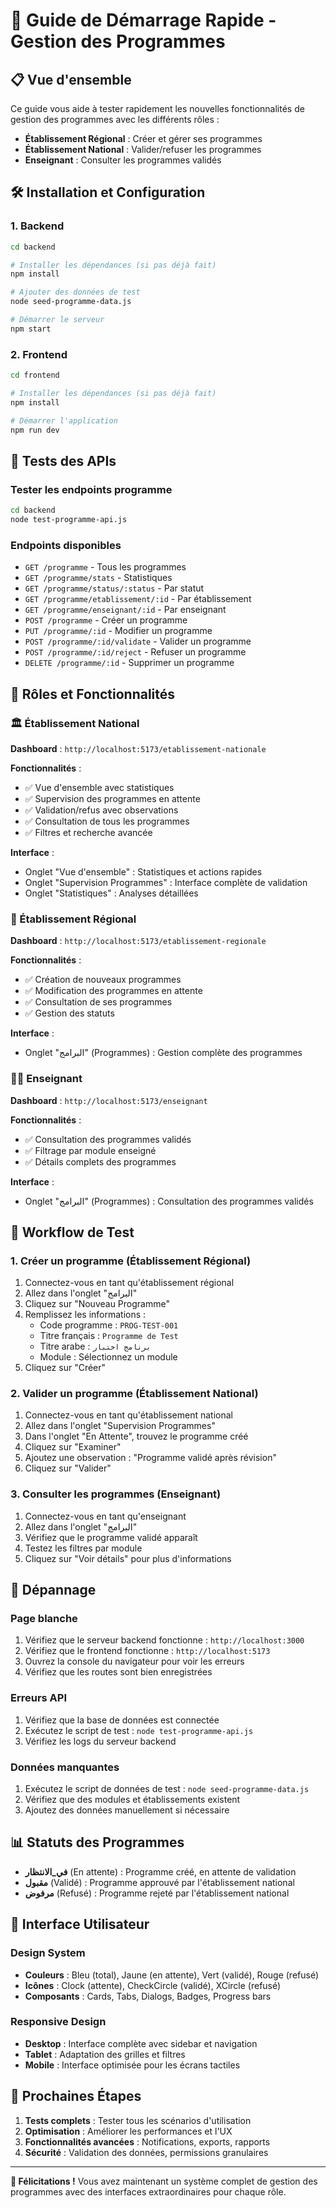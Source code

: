 # 🚀 Guide de Démarrage Rapide - Gestion des Programmes

## 📋 Vue d'ensemble

Ce guide vous aide à tester rapidement les nouvelles fonctionnalités de gestion des programmes avec les différents rôles :

- **Établissement Régional** : Créer et gérer ses programmes
- **Établissement National** : Valider/refuser les programmes
- **Enseignant** : Consulter les programmes validés

## 🛠️ Installation et Configuration

### 1. Backend

```bash
cd backend

# Installer les dépendances (si pas déjà fait)
npm install

# Ajouter des données de test
node seed-programme-data.js

# Démarrer le serveur
npm start
```

### 2. Frontend

```bash
cd frontend

# Installer les dépendances (si pas déjà fait)
npm install

# Démarrer l'application
npm run dev
```

## 🧪 Tests des APIs

### Tester les endpoints programme

```bash
cd backend
node test-programme-api.js
```

### Endpoints disponibles

- `GET /programme` - Tous les programmes
- `GET /programme/stats` - Statistiques
- `GET /programme/status/:status` - Par statut
- `GET /programme/etablissement/:id` - Par établissement
- `GET /programme/enseignant/:id` - Par enseignant
- `POST /programme` - Créer un programme
- `PUT /programme/:id` - Modifier un programme
- `POST /programme/:id/validate` - Valider un programme
- `POST /programme/:id/reject` - Refuser un programme
- `DELETE /programme/:id` - Supprimer un programme

## 👥 Rôles et Fonctionnalités

### 🏛️ Établissement National

**Dashboard** : `http://localhost:5173/etablissement-nationale`

**Fonctionnalités** :
- ✅ Vue d'ensemble avec statistiques
- ✅ Supervision des programmes en attente
- ✅ Validation/refus avec observations
- ✅ Consultation de tous les programmes
- ✅ Filtres et recherche avancée

**Interface** :
- Onglet "Vue d'ensemble" : Statistiques et actions rapides
- Onglet "Supervision Programmes" : Interface complète de validation
- Onglet "Statistiques" : Analyses détaillées

### 🏢 Établissement Régional

**Dashboard** : `http://localhost:5173/etablissement-regionale`

**Fonctionnalités** :
- ✅ Création de nouveaux programmes
- ✅ Modification des programmes en attente
- ✅ Consultation de ses programmes
- ✅ Gestion des statuts

**Interface** :
- Onglet "البرامج" (Programmes) : Gestion complète des programmes

### 👨‍🏫 Enseignant

**Dashboard** : `http://localhost:5173/enseignant`

**Fonctionnalités** :
- ✅ Consultation des programmes validés
- ✅ Filtrage par module enseigné
- ✅ Détails complets des programmes

**Interface** :
- Onglet "البرامج" (Programmes) : Consultation des programmes validés

## 🎯 Workflow de Test

### 1. Créer un programme (Établissement Régional)

1. Connectez-vous en tant qu'établissement régional
2. Allez dans l'onglet "البرامج"
3. Cliquez sur "Nouveau Programme"
4. Remplissez les informations :
   - Code programme : `PROG-TEST-001`
   - Titre français : `Programme de Test`
   - Titre arabe : `برنامج اختبار`
   - Module : Sélectionnez un module
5. Cliquez sur "Créer"

### 2. Valider un programme (Établissement National)

1. Connectez-vous en tant qu'établissement national
2. Allez dans l'onglet "Supervision Programmes"
3. Dans l'onglet "En Attente", trouvez le programme créé
4. Cliquez sur "Examiner"
5. Ajoutez une observation : "Programme validé après révision"
6. Cliquez sur "Valider"

### 3. Consulter les programmes (Enseignant)

1. Connectez-vous en tant qu'enseignant
2. Allez dans l'onglet "البرامج"
3. Vérifiez que le programme validé apparaît
4. Testez les filtres par module
5. Cliquez sur "Voir détails" pour plus d'informations

## 🔧 Dépannage

### Page blanche

1. Vérifiez que le serveur backend fonctionne : `http://localhost:3000`
2. Vérifiez que le frontend fonctionne : `http://localhost:5173`
3. Ouvrez la console du navigateur pour voir les erreurs
4. Vérifiez que les routes sont bien enregistrées

### Erreurs API

1. Vérifiez que la base de données est connectée
2. Exécutez le script de test : `node test-programme-api.js`
3. Vérifiez les logs du serveur backend

### Données manquantes

1. Exécutez le script de données de test : `node seed-programme-data.js`
2. Vérifiez que des modules et établissements existent
3. Ajoutez des données manuellement si nécessaire

## 📊 Statuts des Programmes

- **في_الانتظار** (En attente) : Programme créé, en attente de validation
- **مقبول** (Validé) : Programme approuvé par l'établissement national
- **مرفوض** (Refusé) : Programme rejeté par l'établissement national

## 🎨 Interface Utilisateur

### Design System
- **Couleurs** : Bleu (total), Jaune (en attente), Vert (validé), Rouge (refusé)
- **Icônes** : Clock (attente), CheckCircle (validé), XCircle (refusé)
- **Composants** : Cards, Tabs, Dialogs, Badges, Progress bars

### Responsive Design
- **Desktop** : Interface complète avec sidebar et navigation
- **Tablet** : Adaptation des grilles et filtres
- **Mobile** : Interface optimisée pour les écrans tactiles

## 🚀 Prochaines Étapes

1. **Tests complets** : Tester tous les scénarios d'utilisation
2. **Optimisation** : Améliorer les performances et l'UX
3. **Fonctionnalités avancées** : Notifications, exports, rapports
4. **Sécurité** : Validation des données, permissions granulaires

---

**🎉 Félicitations !** Vous avez maintenant un système complet de gestion des programmes avec des interfaces extraordinaires pour chaque rôle.

